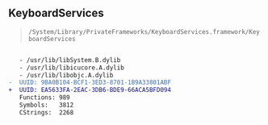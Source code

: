 ## KeyboardServices

> `/System/Library/PrivateFrameworks/KeyboardServices.framework/KeyboardServices`

```diff

   - /usr/lib/libSystem.B.dylib
   - /usr/lib/libicucore.A.dylib
   - /usr/lib/libobjc.A.dylib
-  UUID: 9BA0B104-BCF1-3ED3-8701-1B9A33801ABF
+  UUID: EA5633FA-2EAC-3DB6-BDE9-66ACA5BFD094
   Functions: 989
   Symbols:   3812
   CStrings:  2268

```
